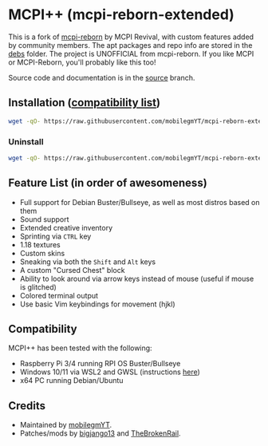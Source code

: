# MCPI++ (mcpi-reborn-extended)
This is a fork of [mcpi-reborn](https://gitea.thebrokenrail.com/TheBrokenRail/minecraft-pi-reborn) by MCPI Revival, with custom features added by community members. The apt packages and repo info are stored in the [debs](debs/) folder. The project is UNOFFICIAL from mcpi-reborn. If you like MCPI or MCPI-Reborn, you'll probably like this too!

Source code and documentation is in the [source](https://github.com/mobilegmYT/mcpi-reborn-extended/tree/source) branch.

## Installation ([compatibility list](https://github.com/mobilegmYT/mcpi-reborn-extended#compatibility))
```bash
wget -qO- https://raw.githubusercontent.com/mobilegmYT/mcpi-reborn-extended/main/install.sh | bash
```

### Uninstall
```bash
wget -qO- https://raw.githubusercontent.com/mobilegmYT/mcpi-reborn-extended/main/uninstall.sh | bash
```

## Feature List (in order of awesomeness)
- Full support for Debian Buster/Bullseye, as well as most distros based on them
- Sound support
- Extended creative inventory
- Sprinting via `CTRL` key
- 1.18 textures
- Custom skins
- Sneaking via both the `Shift` and `Alt` keys
- A custom "Cursed Chest" block 
- Ability to look around via arrow keys instead of mouse (useful if mouse is glitched)
- Colored terminal output
- Use basic Vim keybindings for movement (hjkl)

## Compatibility
MCPI++ has been tested with the following:
- Raspberry Pi 3/4 running RPI OS Buster/Bullseye
- Windows 10/11 via WSL2 and GWSL (instructions [here](https://www.youtube.com/watch?v=3l-m8O13LYk))
- x64 PC running Debian/Ubuntu

## Credits
- Maintained by [mobilegmYT](https://github.com/mobilegmYT).
- Patches/mods by [bigjango13](https://github.com/bigjango13) and [TheBrokenRail](https://github.com/TheBrokenRail).
